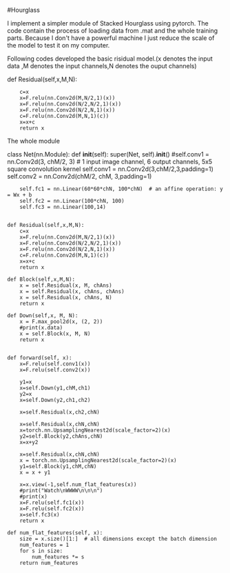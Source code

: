 #Hourglass

I implement a simpler module of Stacked Hourglass using pytorch.
The code contain the process of loading data from .mat and the whole training parts.
Because I don't have a powerful machine I just reduce the scale of the model to test it on my computer.

Following codes developed the basic risidual model.(x denotes the input data ,M denotes the input channels,N denotes the ouput channels)



  def Residual(self,x,M,N):
 
        c=x
        x=F.relu(nn.Conv2d(M,N/2,1)(x))
        x=F.relu(nn.Conv2d(N/2,N/2,1)(x))
        x=F.relu(nn.Conv2d(N/2,N,1)(x))
        c=F.relu(nn.Conv2d(M,N,1)(c))
        x=x+c
        return x
        
        
The whole module 
  
  class Net(nn.Module):
    def __init__(self):
        super(Net, self).__init__()
        #self.conv1 = nn.Conv2d(3, chM/2, 3)  # 1 input image channel, 6 output channels, 5x5 square convolution kernel
        self.conv1 = nn.Conv2d(3,chM/2,3,padding=1)
        self.conv2 = nn.Conv2d(chM/2, chM, 3,padding=1)

        self.fc1 = nn.Linear(60*60*chN, 100*chN)  # an affine operation: y = Wx + b
        self.fc2 = nn.Linear(100*chN, 100)
        self.fc3 = nn.Linear(100,14)


    def Residual(self,x,M,N):
        c=x
        x=F.relu(nn.Conv2d(M,N/2,1)(x))
        x=F.relu(nn.Conv2d(N/2,N/2,1)(x))
        x=F.relu(nn.Conv2d(N/2,N,1)(x))
        c=F.relu(nn.Conv2d(M,N,1)(c))
        x=x+c
        return x

    def Block(self,x,M,N):
        x = self.Residual(x, M, chAns)
        x = self.Residual(x, chAns, chAns)
        x = self.Residual(x, chAns, N)
        return x

    def Down(self,x, M, N):
        x = F.max_pool2d(x, (2, 2))
        #print(x.data)
        x = self.Block(x, M, N)
        return x


    def forward(self, x):
        x=F.relu(self.conv1(x))
        x=F.relu(self.conv2(x))

        y1=x
        x=self.Down(y1,chM,ch1)
        y2=x
        x=self.Down(y2,ch1,ch2)

        x=self.Residual(x,ch2,chN)

        x=self.Residual(x,chN,chN)
        x=torch.nn.UpsamplingNearest2d(scale_factor=2)(x)
        y2=self.Block(y2,chAns,chN)
        x=x+y2

        x=self.Residual(x,chN,chN)
        x = torch.nn.UpsamplingNearest2d(scale_factor=2)(x)
        y1=self.Block(y1,chM,chN)
        x = x + y1

        x=x.view(-1,self.num_flat_features(x))
        #print("Watch\nWWWW\n\n\n")
        #print(x)
        x=F.relu(self.fc1(x))
        x=F.relu(self.fc2(x))
        x=self.fc3(x)
        return x

    def num_flat_features(self, x):
        size = x.size()[1:]  # all dimensions except the batch dimension
        num_features = 1
        for s in size:
            num_features *= s
        return num_features
        
        

        
        
        
        
     
